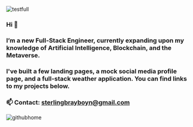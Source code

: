 ![testfull](https://github.com/user-attachments/assets/7d808fa4-406d-41a5-b160-8e59d21b6417)



### Hi 👋

### I’m a new Full-Stack Engineer, currently expanding upon my knowledge of Artificial Intelligence, Blockchain, and the Metaverse. 
### I've built a few landing pages, a mock social media profile page, and a full-stack weather application. You can find links to my projects below. 

### 📫 Contact: sterlingbrayboyn@gmail.com

![githubhome](https://github.com/user-attachments/assets/03153468-6c44-4104-97f7-69d36f0183cd)

